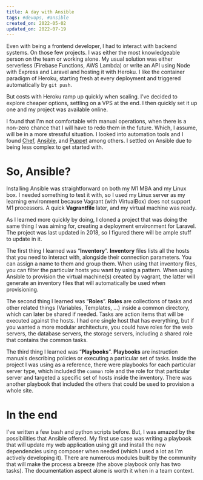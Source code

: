 ```yaml
---
title: A day with Ansible
tags: #devops, #ansible
created_on: 2022-05-02
updated_on: 2022-07-19
---
```


Even with being a frontend developer, I had to interact with backend systems. On those few projects. I was either the most knowledgeable person on the team or working alone. My usual solution was either serverless (Firebase Functions, AWS Lambda) or write an API using Node with Express and Laravel and hosting it with Heroku. I like the container paradigm of Heroku, starting fresh at every deployment and triggered automatically by `git push`.

But costs with Heroku ramp up quickly when scaling. I’ve decided to explore cheaper options, settling on a VPS at the end. I then quickly set it up one and my project was available online.

I found that I'm not comfortable with manual operations, when there is a non-zero chance that I will have to redo them in the future. Which, I assume, will be in a more stressful situation. I looked into automation tools and I found [Chef](https://www.chef.io/), [Ansible](https://www.ansible.com/), and [Puppet](https://puppet.com/) among others. I settled on Ansible due to being less complex to get started with.

# So, Ansible?

Installing Ansible was straightforward on both my M1 MBA and my Linux box. I needed something to test it with, so I used my Linux server as my learning environment because Vagrant (with VirtualBox) does not support M1 processors. A quick **Vagrantfile** later, and my virtual machine was ready.

As I learned more quickly by doing, I cloned a project that was doing the same thing I was aiming for, creating a deployment environment for Laravel. The project was last updated in 2018, so I figured there will be ample stuff to update in it.

The first thing I learned was “**Inventory**”. **Inventory** files lists all the hosts that you need to interact with, alongside their connection parameters. You can assign a name to them and group them. When using that inventory files, you can filter the particular hosts you want by using a pattern. When using Ansible to provision the virtual machine(s) created by vagrant, the latter will generate an inventory files that will automatically be used when provisioning.

The second thing I learned was “**Roles**”. **Roles** are collections of tasks and other related things (Variables, Templates, …) inside a common directory, which can later be shared if needed. Tasks are action items that will be executed against the hosts. I had one single host that has everything, but if you wanted a more modular architecture, you could have roles for the web servers, the database servers, the storage servers, including a shared role that contains the common tasks.

The third thing I learned was “**Playbooks**”. **Playbooks** are instruction manuals describing policies or executing a particular set of tasks. Inside the project I was using as a reference, there were playbooks for each particular server type, which included the `common` role and the role for that particular server and targeted a specific set of hosts inside the inventory. There was another playbook that included the others that could be used to provision a whole site.

# In the end

I've written a few bash and python scripts before. But, I was amazed by the possibilities that Ansible offered. My first use case was writing a playbook that will update my web application using git and install the new dependencies using composer when needed (which I used a lot as I'm actively developing it). There are numerous modules built by the community that will make the process a breeze (the above playbook only has two tasks). The documentation aspect alone is worth it when in a team context.

